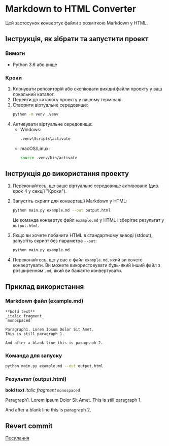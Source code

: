 # Markdown to HTML Converter

Цей застосунок конвертує файли з розміткою Markdown у HTML.

## Інструкція, як зібрати та запустити проект

### Вимоги
- Python 3.6 або вище

### Кроки

1. Клонувати репозиторій або скопіювати вихідні файли проекту у ваш локальний каталог.
2. Перейти до каталогу проекту у вашому терміналі.
3. Створити віртуальне середовище:
    ```sh
    python -m venv .venv
    ```
4. Активувати віртуальне середовище:
    - Windows:
      ```sh
      .venv\Scripts\activate
      ```
    - macOS/Linux:
      ```sh
      source .venv/bin/activate
      ```
      
## Інструкція до використання проекту

1. Переконайтесь, що ваше віртуальне середовище активоване (див. крок 4 у секції "Кроки").
2. Запустіть скрипт для конвертації Markdown у HTML:
    ```sh
    python main.py example.md --out output.html
    ```
   Це команда конвертує файл `example.md` у HTML і зберігає результат у `output.html`.

3. Якщо ви хочете побачити HTML в стандартному виводі (stdout), запустіть скрипт без параметра `--out`:
    ```sh
    python main.py example.md
    ```
4. Переконайтесь, що у вас є файл `example.md`, який ви хочете конвертувати. Ви можете використовувати будь-який інший файл з розширенням `.md`, який ви бажаєте конвертувати.

## Приклад використання

### Markdown файл (example.md)

```
**bold text**
_italic fragment_
`monospaced`

Paragraph1. Lorem Ipsum Dolor Sit Amet.
This is still paragraph 1.

And after a blank line this is paragraph 2.
```
### Команда для запуску

   ```sh
   python main.py example.md --out output.html
   ```
### Результат (output.html)

**bold text**
_italic fragment_
`monospaced`

Paragraph1. Lorem Ipsum Dolor Sit Amet.
This is still paragraph 1.

And after a blank line this is paragraph 2.

## Revert commit

[Посилання](https://github.com/chErnykovaDD/lab1_sdmt/commit/2051241a480d1b8a9a3d3d37add0a51e56141ea2)